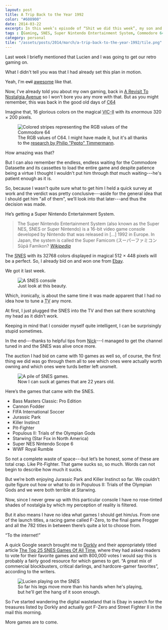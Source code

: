 ```yaml
---
layout: post
title: A Trip Back to the Year 1992
color: "#608900"
date: 2014-03-22
excerpt: In this week’s episode of “Shit we did this week”, my son and I go back to the year of 1992 to experience some good old fashion gaming.
tags : [Gaming, SNES, Super Nintendo Entertainment System, Commodore 64, C64, Killer Instinct, Jurassic Park, The Abominable Weekly Update]
category: personal
tile: "/assets/posts/2014/march/a-trip-back-to-the-year-1992/tile.png"
---
```

Last week I briefly mentioned that Lucien and I was going to get our retro gaming on.

What I didn't tell you was that I had already set this plan in motion.

Yeah, I'm <del>evil</del> <ins>awesome</ins> like that.

Now, I've already told you about my own gaming, back in [A Revisit To Nostalgia Avenue][revisit] so I won't bore you any more with that. But as you might remember, this was back in the good old days of <abbr title="Commodore 64">C64</abbr>

Imagine that, 16 glorious colors on the magical <abbr title="MOS Technology VIC-II">VIC-II</abbr> with its *enormous* 320 × 200 pixels.

<div>
<figure>
	<img class="js-lazy-load" data-original="/assets/posts/2014/march/a-trip-back-to-the-year-1992/c64-color-palette-rgb.png" alt="Colored stripes representing the RGB values of the Commodore 64">
	<figcaption>The RGB values of C64. I might have made it, but it's all thanks to the <a href="http://www.pepto.de/projects/colorvic/">research by Philip "Pepto" Timmermann</a>.</figcaption>
</figure>
</div>

How amazing was that?

But I can also remember the endless, endless waiting for the Commodore Datasette and its cassettes to load the entire game and despite patience being a virtue I thought I wouldn't put him through *that* much waiting---he's patient enough as it is.

So, because I wasn't quite sure what to get him I held a quick survey at work and the verdict was pretty conclusive---aside for the general idea that I should get him "all of them", we’ll look into that later---and thus the decision was made.

He’s getting a Super Nintendo Entertainment System.

>The Super Nintendo Entertainment System (also known as the Super NES, SNES or Super Nintendo) is a 16-bit video game console developed by Nintendo that was released in [...] 1992 in Europe. In Japan, the system is called the Super Famicom (スーパーファミコン Sūpā Famikon? <cite>[Wikipedia][wiki-snes]</cite>

The <abbr title="Super Nintendo Entertainment System">SNES</abbr> with its 32768 colors displayed in magical 512 × 448 pixels will be a perfect. So, I already bid on and won one from [Ebay][ebay].

We got it last week.

<div>
<figure>
	<img class="js-lazy-load" data-original="/assets/posts/2014/march/a-trip-back-to-the-year-1992/snes-console.jpg" alt="A SNES console">
	<figcaption>Just look at this beauty.</figcaption>
</figure>
</div>

Which, ironically, is about the same time it was made apparent that I had no idea how to tune a <abbr title="Television">TV</abbr> any more.

At first, I just plugged the SNES into the TV and then sat there scratching my head as it didn’t work.

Keeping in mind that I consider myself quite intelligent, I can be surprisingly stupid sometimes.

In the end---thanks to helpful tips from [Nick][nick]---I managed to get the channel tuned in and the SNES was alive once more.

The auction I had bid on came with 10 games as well so, of course, the first thing we did was go through them all to see which ones were actually worth owning and which ones were turds better left unsmelt.

<div>
<figure>
	<img class="js-lazy-load" data-original="/assets/posts/2014/march/a-trip-back-to-the-year-1992/snes-games.jpg" alt="A pile of SNES games.">
	<figcaption>Now I can suck at games that are 22 years old.</figcaption>
</figure>
</div>

Here’s the games that came with the SNES.

- Bass Masters Classic: Pro Edition
- Cannon Fodder
- FIFA International Soccer
- Jurassic Park
- Killer Instinct
- Pit-Fighter
- Populous II: Trials of the Olympian Gods
- Starwing (Star Fox in North America)
- Super NES Nintendo Scope 6
- WWF Royal Rumble

So not a complete waste of space---but let’s be honest, some of these are total crap. Like Pit-Fighter. That game sucks so, so much. Words can not begin to describe how much it sucks.

But we’re both enjoying Jurassic Park and Killer Instinct so far. We couldn’t quite figure out how or what to do in Populous II: Trials of the Olympian Gods and we were both terrible at Starwing.

Now, since I never grew up with this particular console I have no rose-tinted shades of nostalgia by which my perception of reality is filtered.

But it also means I have no idea what games I should get him/us. From one of the launch titles, a racing game called F-Zero, to the final game Frogger and all the 782 titles in between there’s quite a lot to choose from.

“To the internet!”

A quick Google search brought me to [Dorkly][dorkly] and their appropriately titled article [The Top 25 SNES Games Of All Time][dorkly2], where they had asked readers to vote for their favorite games and with 800,000 votes I would say this is probably a fairly good resource for which games to get. “A great mix of commercial blockbusters, critical darlings, and hardcore-gamer favorites”, according to the writers.

<div>
<figure>
	<img class="js-lazy-load" data-original="/assets/posts/2014/march/a-trip-back-to-the-year-1992/lucien-playing-snes.jpg" alt="Lucien playing on the SNES">
	<figcaption>So far his legs move more than his hands when he's playing, but he'll get the hang of it soon enough.</figcaption>
</figure>
</div>

So I’ve started wandering the digital wasteland that is Ebay in search for the treasures listed by Dorkly and actually got F-Zero and Street Fighter II in the mail this morning.

More games are to come.


[revisit]: /blog/a-revisit-to-nostalgia-avenue
[wiki-snes]: http://en.wikipedia.org/wiki/Super_Nintendo_Entertainment_System
[ebay]: http://www.ebay.co.uk
[nick]: https://twitter.com/WaldorfSixpence
[dorkly]: http://www.dorkly.com/
[dorkly2]: http://www.dorkly.com/article/18621/the-top-25-snes-games-of-all-time